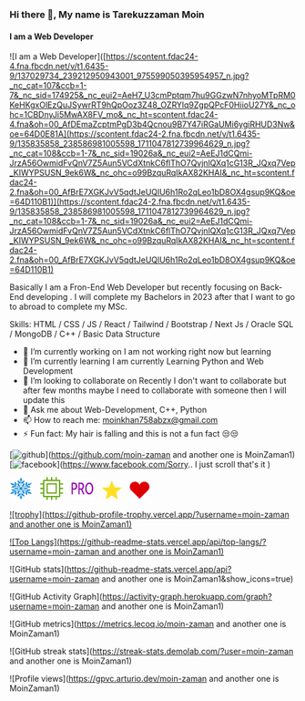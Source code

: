 ### Hi there 👋, My name is Tarekuzzaman Moin
#### I am a Web Developer
![I am a Web Developer]([https://scontent.fdac24-4.fna.fbcdn.net/v/t1.6435-9/137029734_239212950943001_975599050395954957_n.jpg?_nc_cat=107&ccb=1-7&_nc_sid=174925&_nc_eui2=AeH7_U3cmPptqm7hu9GGzwN7nhyoMTpRM0KeHKgxOlEzQuJSywrRT9hQpOoz3Z48_OZRYlq9ZgpQPcF0HiioU27Y&_nc_ohc=1CBDnyJi5MwAX8FV_mo&_nc_ht=scontent.fdac24-4.fna&oh=00_AfDEmaZcptmPgD3b4Qcnou9B7Y47iRGaUMi6ygiRHUD3Nw&oe=64D0E81A](https://scontent.fdac24-2.fna.fbcdn.net/v/t1.6435-9/135835858_238586981005598_1711047812739964629_n.jpg?_nc_cat=108&ccb=1-7&_nc_sid=19026a&_nc_eui2=AeEJ1dCQmi-JrzA56OwmidFvQnV7Z5Aun5VCdXtnkC6flThO7QvjnlQXq1cG13R_JQxq7Vep_KIWYPSUSN_9ek6W&_nc_ohc=o99BzquRqIkAX82KHAI&_nc_ht=scontent.fdac24-2.fna&oh=00_AfBrE7XGKJvV5qdtJeUQlU6h1Ro2qLeo1bD8OX4gsup9KQ&oe=64D110B1)](https://scontent.fdac24-2.fna.fbcdn.net/v/t1.6435-9/135835858_238586981005598_1711047812739964629_n.jpg?_nc_cat=108&ccb=1-7&_nc_sid=19026a&_nc_eui2=AeEJ1dCQmi-JrzA56OwmidFvQnV7Z5Aun5VCdXtnkC6flThO7QvjnlQXq1cG13R_JQxq7Vep_KIWYPSUSN_9ek6W&_nc_ohc=o99BzquRqIkAX82KHAI&_nc_ht=scontent.fdac24-2.fna&oh=00_AfBrE7XGKJvV5qdtJeUQlU6h1Ro2qLeo1bD8OX4gsup9KQ&oe=64D110B1)

Basically I am a Fron-End Web Developer but recently  focusing on Back-End developing . I will complete my Bachelors in 2023 after that I want to go to abroad to complete my MSc.

Skills:  HTML / CSS / JS / React / Tailwind / Bootstrap / Next Js / Oracle SQL / MongoDB / C++ / Basic Data Structure 

- 🔭 I’m currently working on I am not working right now but learning  
- 🌱 I’m currently learning I am currently Learning Python and Web Development 
- 👯 I’m looking to collaborate on Recently I don't want to collaborate but after few months maybe I need to collaborate with someone then I will update this 
- 💬 Ask me about Web-Development, C++, Python 
- 📫 How to reach me: moinkhan758abzx@gmail.com 
- ⚡ Fun fact: My hair is falling and this is not a fun fact 😒😒 


[<img src='https://cdn.jsdelivr.net/npm/simple-icons@3.0.1/icons/github.svg' alt='github' height='40'>](https://github.com/moin-zaman and another one is MoinZaman1)  [<img src='https://cdn.jsdelivr.net/npm/simple-icons@3.0.1/icons/facebook.svg' alt='facebook' height='40'>](https://www.facebook.com/Sorry.. I just scroll that's it )  

<a href='https://archiveprogram.github.com/'><img src='https://raw.githubusercontent.com/acervenky/animated-github-badges/master/assets/acbadge.gif' width='40' height='40'></a> <a href='https://docs.github.com/en/developers'><img src='https://raw.githubusercontent.com/acervenky/animated-github-badges/master/assets/devbadge.gif' width='40' height='40'></a> <a href='https://github.com/pricing'><img src='https://raw.githubusercontent.com/acervenky/animated-github-badges/master/assets/pro.gif' width='40' height='40'></a> <a href='https://stars.github.com/'><img src='https://raw.githubusercontent.com/acervenky/animated-github-badges/master/assets/starbadge.gif' width='35' height='35'></a> <a href='https://docs.github.com/en/github/supporting-the-open-source-community-with-github-sponsors'><img src='https://raw.githubusercontent.com/acervenky/animated-github-badges/master/assets/sponsorbadge.gif' width='35' height='35'></a> 

[![trophy](https://github-profile-trophy.vercel.app/?username=moin-zaman and another one is MoinZaman1)](https://github.com/ryo-ma/github-profile-trophy)

[![Top Langs](https://github-readme-stats.vercel.app/api/top-langs/?username=moin-zaman and another one is MoinZaman1)](https://github.com/anuraghazra/github-readme-stats)

![GitHub stats](https://github-readme-stats.vercel.app/api?username=moin-zaman and another one is MoinZaman1&show_icons=true)  

![GitHub Activity Graph](https://activity-graph.herokuapp.com/graph?username=moin-zaman and another one is MoinZaman1)  

![GitHub metrics](https://metrics.lecoq.io/moin-zaman and another one is MoinZaman1)  

![GitHub streak stats](https://streak-stats.demolab.com/?user=moin-zaman and another one is MoinZaman1)  

![Profile views](https://gpvc.arturio.dev/moin-zaman and another one is MoinZaman1)  

